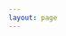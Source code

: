 ```yaml
---
layout: page
---
```


<script setup>
  import { onMounted, ref } from 'vue'

  const iframeSrc = ref('');
  const paramName = 'id'; 

  onMounted(() => {
    const params = new URLSearchParams(window.location.search);
    const id = params.get(paramName);
    if (id) {
      iframeSrc.value = 'https://esa-eodashboards.github.io/eodashboard-notebooks/'+(id);
    }
  })
</script>

<iframe
    v-if="iframeSrc"
    :src="iframeSrc"
    class="full-width"
    height="100%"
    style="border: none; overflow-y: auto; height: calc(100vh - 64px);transform: translateY(var(--vp-nav-height)); margin-top: calc(var(--vp-nav-height) * -1 - 90px - 48px); margin-bottom: var(--vp-nav-height);"
></iframe>
<p v-else>Notebook `{{ paramName }}` not found</p>
